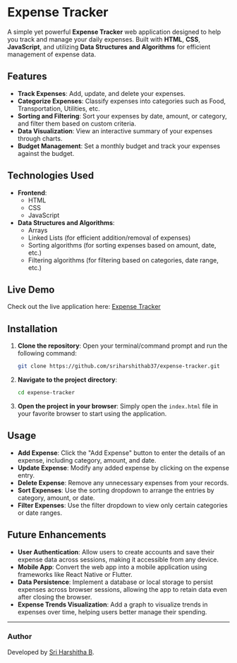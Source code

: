 # **Expense Tracker**

A simple yet powerful **Expense Tracker** web application designed to help you track and manage your daily expenses. Built with **HTML**, **CSS**, **JavaScript**, and utilizing **Data Structures and Algorithms** for efficient management of expense data.

## **Features**

- **Track Expenses**: Add, update, and delete your expenses.
- **Categorize Expenses**: Classify expenses into categories such as Food, Transportation, Utilities, etc.
- **Sorting and Filtering**: Sort your expenses by date, amount, or category, and filter them based on custom criteria.
- **Data Visualization**: View an interactive summary of your expenses through charts.
- **Budget Management**: Set a monthly budget and track your expenses against the budget.

## **Technologies Used**

- **Frontend**:
  - HTML
  - CSS
  - JavaScript
- **Data Structures and Algorithms**:
  - Arrays
  - Linked Lists (for efficient addition/removal of expenses)
  - Sorting algorithms (for sorting expenses based on amount, date, etc.)
  - Filtering algorithms (for filtering based on categories, date range, etc.)

## **Live Demo**

Check out the live application here: [Expense Tracker](https://smartbudgetbuddy.netlify.app)

## **Installation**

1. **Clone the repository**:
   Open your terminal/command prompt and run the following command:

   ```bash
   git clone https://github.com/sriharshithab37/expense-tracker.git
   ```

2. **Navigate to the project directory**:

   ```bash
   cd expense-tracker
   ```

3. **Open the project in your browser**:
   Simply open the `index.html` file in your favorite browser to start using the application.

## **Usage**

- **Add Expense**: Click the "Add Expense" button to enter the details of an expense, including category, amount, and date.
- **Update Expense**: Modify any added expense by clicking on the expense entry.
- **Delete Expense**: Remove any unnecessary expenses from your records.
- **Sort Expenses**: Use the sorting dropdown to arrange the entries by category, amount, or date.
- **Filter Expenses**: Use the filter dropdown to view only certain categories or date ranges.

## **Future Enhancements**

- **User Authentication**: Allow users to create accounts and save their expense data across sessions, making it accessible from any device.
- **Mobile App**: Convert the web app into a mobile application using frameworks like React Native or Flutter.
- **Data Persistence**: Implement a database or local storage to persist expenses across browser sessions, allowing the app to retain data even after closing the browser.
- **Expense Trends Visualization**: Add a graph to visualize trends in expenses over time, helping users better manage their spending.

---

### **Author**

Developed by [Sri Harshitha B](https://github.com/sriharshithab37).



